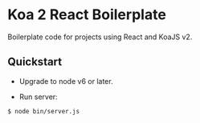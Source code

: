 # Koa 2 React Boilerplate

Boilerplate code for projects using React and KoaJS v2.

## Quickstart

* Upgrade to node v6 or later. 

* Run server:
```
$ node bin/server.js
```
